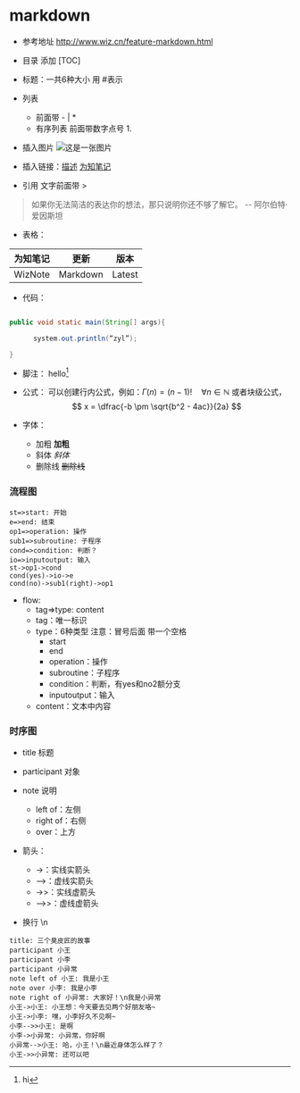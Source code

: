 # markdown

- 参考地址 http://www.wiz.cn/feature-markdown.html

- 目录  添加 [TOC]

- 标题：一共6种大小 用 #表示
- 列表
    - 前面带 -  | *
    - 有序列表 前面带数字点号  1.

- 插入图片
![这是一张图片](http://cdn.wiz.cn/wp-content/uploads/2015/06/wiz_logo.png)
- 插入链接：[描述](链接地址)
[为知笔记](http://www.wiz.cn)


- 引用 文字前面带 >

> 如果你无法简洁的表达你的想法，那只说明你还不够了解它。 -- 阿尔伯特·爱因斯坦

- 表格：

| 为知笔记|更新 | 版本 |
|------------|-----------|--------|
| WizNote | Markdown| Latest |



- 代码：

``` java

public void static main(String[] args){

      system.out.println(“zyl”);

}

```

- 脚注：
hello[^1]
[^1]: hi


- 公式：
可以创建行内公式，例如：$\Gamma(n) = (n-1)!\quad\forall n\in\mathbb N$
或者块级公式，
$$ x = \dfrac{-b \pm \sqrt{b^2 - 4ac}}{2a} $$

- 字体：
    - 加粗 **加粗**
    - 斜体 *斜体*
    - 删除线 ~~删除线~~

### 流程图

```flow
st=>start: 开始
e=>end: 结束
op1=>operation: 操作
sub1=>subroutine: 子程序
cond=>condition: 判断？
io=>inputoutput: 输入
st->op1->cond
cond(yes)->io->e
cond(no)->sub1(right)->op1
```
- flow:
    - tag=>type: content
    - tag：唯一标识
    - type：6种类型 注意：冒号后面 带一个空格
        - start
        - end
        - operation：操作
        - subroutine：子程序
        - condition：判断，有yes和no2额分支
        - inputoutput：输入
    - content：文本中内容

### 时序图
- title 标题

- participant 对象

- note 说明
    - left of：左侧
    - right of：右侧
    - over：上方

- 箭头：
    - ->：实线实箭头
    - -->：虚线实箭头
    - ->>：实线虚箭头
    - -->>：虚线虚箭头

- 换行 \n


``` sequence
title: 三个臭皮匠的故事
participant 小王
participant 小李
participant 小异常
note left of 小王: 我是小王
note over 小李: 我是小李
note right of 小异常: 大家好！\n我是小异常
小王->小王: 小王想：今天要去见两个好朋友咯~
小王->小李: 嘿，小李好久不见啊~
小李-->>小王: 是啊
小李->小异常: 小异常，你好啊
小异常-->小王: 哈，小王！\n最近身体怎么样了？
小王->>小异常: 还可以吧
```
